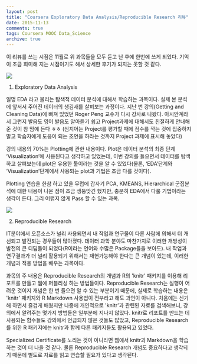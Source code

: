 ```yaml
---
layout: post
title: "Coursera Exploratory Data Analysis/Reproducible Research 리뷰"
date: 2015-11-13
comments: true
tags: Coursera MOOC Data_Science
archive: true
---
```


 이 리뷰를 쓰는 시점은 11월로 위 과목들을 모두 듣고 난 후에 한번에 쓰게 되었다. 기억이 조금 희미해 지는 시점이기도 해서 상세한 후기가 되지는 못할 것 같다.

![](https://lh3.googleusercontent.com/QvxAPDmogXCCBJtNBYPwwBC9vVxGAMTEWpk7ns8hWUjSc4mFGDYXDC2h44rQRdXh7DPNi7OupwZQAepaajj87crAwX6RVdZVog8t8tHMsZsK9zrZboEqKEgLPvfdYOgQBqItlCdYMnJe0OCzYjdL69h0DLaNItLS_jJquZqQ7fd3yeFbJ7sIVnI21OMNJAfcXDLdxBx-DVbWtBDxcFexUTJNk2vqeahddWXJg_R16m7Ypv6DZ7kiQPoQ6b63-Ta5Xk8qU6uW5Uap6xZqzfHsXUNdg-T5_-Jv4qbzHhK4E6xMVjLSRpnEeNObAaVfb6G7199DRXublpKAu8LZGd7IJbWDAAnPE4ne3dBysncX861-i5mNKzG09p-erJUaE_KPbITT6ysg6mSuUez1ItdbokzIjGDj2xxDRckwaT0wl6rC-cvq-G73LMFi8gQXf0S478MH156hNlRAJbgTx_arx0PJeNSjoB6GWnBZA-Ri9lAGMjwksz745J-GktYQMJuvprxy424rg5tGcDgYtrM4T0_QTjkcgjkK665gNM41Ths=w442-h137-no)

1. Exploratory Data Analysis

 일명 EDA 라고 불리는 탐색적 데이터 분석에 대해서 학습하는 과목이다. 실제 본 분석에 앞서서 주어진 데이터의 생김새를 살펴보는 과정이다. 지난 번 강의(Getting and Cleaning Data)에 빠져 있었던 Roger Peng 교수가 다시 강사로 나왔다. 아시안계라서 그런지 발음도 영어 발음도 알아듣기 쉽고 Project과제에 대해서도 친절하게 안내해준 것이 참 맘에 든다 ㅎㅎ (심지어는 Project를 평가할 때에 점수를 깍는 것에 집중하지 말고 학습자에게 도움이 되는 조언을 하라는 것까지 Project 과제에 표시해 놓았다)

 강의 내용의 70%는 Plotting에 관한 내용이다. Plot은 데이터 분석의 최종 단계 ‘Visualization’에 사용된다고 생각하고 있었는데, 이번 강의를 들으면서 데이터를 탐색하고 살펴보는데 plot은 유용한 툴이라는 것을 알 수 있었다(물론, ‘EDA’단계와 ‘Visualization’단계에서 사용되는 plot과 기법은 조금 다를 것이다).

 Plotting 연습을 한참 하고 있을 무렵에 갑자기 PCA, KMEANS, Hierarchical 군집분석에 대한 내용이 나온 점이 조금 생뚱맞긴 했지만, 충분히 EDA에서 다룰 기법이라는 생각이 든다. 그리 어렵지 않게 Pass 할 수 있는 과목.

![](https://lh3.googleusercontent.com/8UgxP7ahYPnutlbjilq6xxqpdq8Plzid9tkNdOCxBCHs6D74lcYn7uofU8-rDKwwJpXD-UmgMyMUsT4ey7xdv9-XlcLmCqZE2LRx18MmIOAJZjMo10XhrLou2Icuwjl5sUFIONX6qJLyXC8S7mK5Qe2yoMj17kInOrvykY_V64j_6nP51lact2q9OqGitjgQE3qlyV-m4GPhBlb5yly3BgTKCDbT7tV6Ax_otbJoiQp0FsMSpvAsziU-0Vi2NDUj73qOpd5PhOL6uF7tQkVIar8y9CPNHvNclfUt8-LXVXjJho3BKsw-9p-RgCRUV4mIKPZO2K58xbSgwMovfjlKqzctXJb7Fx2GQGUQ0yxEcR4CtvF5PcRm1rjz4lpvT5jhhPyhY03yjV_G86FMMj7pz1Vao2ueCnv3OP2uxpbEAe3-lZ2cTnLN1OlKoyAG95T1hW_tvv2Vrwuu80DVR_iZncgYUxMnINOcTvyx_fbJLrQo0FMBFnyP0d4QJZ-jg6edYfhn8brDPWsRfypdAkC2NP_UlIiDKia06omuAkqxzJU=w442-h137-no)

2. Reproducible Research

 IT분야에서 오픈소스가 널리 사용되면서 내 작업과 연구물이 다른 사람에 의해서 더 개선되고 발전되는 경우들이 많아졌다. 데이터 과학 분야도 마찬가지로 이러한 개방성이 발전의 큰 디딤돌이 되었다(R이라는 언어와 수많은 Package들을 보아도). 내 작업과 연구결과가 더 널리 활용되기 위해서는 재현가능해야 한다는 큰 개념이 있는데, 이러한 개념과 적용 방법을 배우는 과목이다.

 과목의 주 내용은 Reproducible Research의 개념과 R의 'knitr' 패키지를 이용해 리포트를 만들고 웹에 퍼블리싱 하는 방법들이다. Reproducible Research는 실행이 어려운 것이지 개념은 한 번 들으면 알 수 있는 부분이기 때문에, 실제로 학습하는 내용은 'knitr' 패키지와 R Markdown 사용법이 전부라고 해도 과언이 아니다. 처음에는 신기해 하면서
즐겁게 배웠지만 나중에 개인적으로 'knitr'과 관련된 자료를 검색해보니, 강의에서 알려주는 몇가지 방법들은 일부분에 지나지 않았다. knitr로 리포트를 만드는 데 사용되는 함수들도 강의에서 언급되지 않은 것들도 많았고, Reproducible Research를 위한 R 패키지에는 knitr과 함께 다른 패키지들도 활용되고 있었다.

 Specialized Certificate를 노리는 것이 아니라면 웹에서 knitr과 Markdown을 학습하는 것이 더 나을 것 같다. 물론 Reproducible Research 개념도 중요하다고 생각되기 때문에 별도로 자료를 읽고 연습할 필요가 있다고 생각된다.